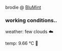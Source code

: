 brodie @ [BluMint](https://www.linkedin.com/company/blumint-io/)

<!--weather_start-->
### working conditions..

weather: few clouds ☁️

temp: 9.66 °C 🧥

<!--weather_end-->
